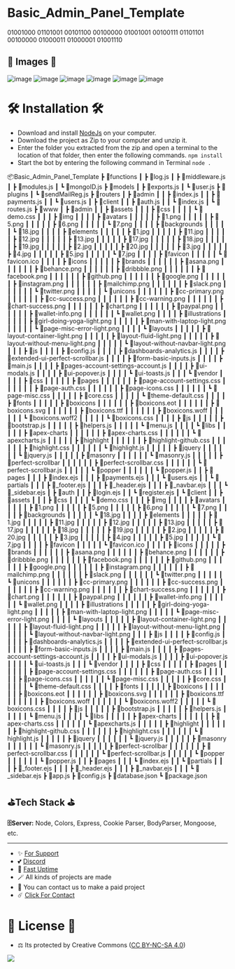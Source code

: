 # Basic_Admin_Panel_Template


01001000 01101001 00101100 00100000 01001001 00100111 01101101 00100000 01000011 01000001 01001110

##  🎈 Images 🎈

![image](https://github.com/fastuptime/Basic_Admin_Panel_Template/assets/63351166/16b75d27-d35c-4b0d-a8a2-8cedb7e9368e)
![image](https://github.com/fastuptime/Basic_Admin_Panel_Template/assets/63351166/267b84a0-5d52-4806-a86e-9fe55d6feaa8)
![image](https://github.com/fastuptime/Basic_Admin_Panel_Template/assets/63351166/31985a7c-c9b2-4adb-9d5e-660251d0d1d3)
![image](https://github.com/fastuptime/Basic_Admin_Panel_Template/assets/63351166/806c9586-aeaf-47ca-a6b5-656d3bbd2335)
![image](https://github.com/fastuptime/Basic_Admin_Panel_Template/assets/63351166/09776f4f-bc1e-4a84-9b07-20b4b4513962)
![image](https://github.com/fastuptime/Basic_Admin_Panel_Template/assets/63351166/c2ec15da-5466-434f-af91-07d63250bd52)


# 🛠️ Installation 🛠️

- Download and install [NodeJs](https://nodejs.org/en/download) on your computer.
- Download the project as Zip to your computer and unzip it.
- Enter the folder you extracted from the zip and open a terminal to the location of that folder, then enter the following commands.
`npm install`
- Start the bot by entering the following command in Terminal
`node .`


📦Basic_Admin_Panel_Template
 ┣ 📂functions
 ┃ ┣ 📜log.js
 ┃ ┣ 📜middleware.js
 ┃ ┣ 📜modules.js
 ┃ ┗ 📜mongoID.js
 ┣ 📂models
 ┃ ┣ 📜exports.js
 ┃ ┗ 📜user.js
 ┣ 📂plugins
 ┃ ┗ 📜sendMailReg.js
 ┣ 📂routers
 ┃ ┣ 📂admin
 ┃ ┃ ┣ 📜index.js
 ┃ ┃ ┣ 📜payments.js
 ┃ ┃ ┗ 📜users.js
 ┃ ┣ 📂client
 ┃ ┃ ┣ 📜auth.js
 ┃ ┃ ┗ 📜index.js
 ┃ ┗ 📜routes.js
 ┣ 📂www
 ┃ ┣ 📂admin
 ┃ ┃ ┣ 📂assets
 ┃ ┃ ┃ ┣ 📂css
 ┃ ┃ ┃ ┃ ┗ 📜demo.css
 ┃ ┃ ┃ ┣ 📂img
 ┃ ┃ ┃ ┃ ┣ 📂avatars
 ┃ ┃ ┃ ┃ ┃ ┣ 📜1.png
 ┃ ┃ ┃ ┃ ┃ ┣ 📜5.png
 ┃ ┃ ┃ ┃ ┃ ┣ 📜6.png
 ┃ ┃ ┃ ┃ ┃ ┗ 📜7.png
 ┃ ┃ ┃ ┃ ┣ 📂backgrounds
 ┃ ┃ ┃ ┃ ┃ ┗ 📜18.jpg
 ┃ ┃ ┃ ┃ ┣ 📂elements
 ┃ ┃ ┃ ┃ ┃ ┣ 📜1.jpg
 ┃ ┃ ┃ ┃ ┃ ┣ 📜11.jpg
 ┃ ┃ ┃ ┃ ┃ ┣ 📜12.jpg
 ┃ ┃ ┃ ┃ ┃ ┣ 📜13.jpg
 ┃ ┃ ┃ ┃ ┃ ┣ 📜17.jpg
 ┃ ┃ ┃ ┃ ┃ ┣ 📜18.jpg
 ┃ ┃ ┃ ┃ ┃ ┣ 📜19.jpg
 ┃ ┃ ┃ ┃ ┃ ┣ 📜2.jpg
 ┃ ┃ ┃ ┃ ┃ ┣ 📜20.jpg
 ┃ ┃ ┃ ┃ ┃ ┣ 📜3.jpg
 ┃ ┃ ┃ ┃ ┃ ┣ 📜4.jpg
 ┃ ┃ ┃ ┃ ┃ ┣ 📜5.jpg
 ┃ ┃ ┃ ┃ ┃ ┗ 📜7.jpg
 ┃ ┃ ┃ ┃ ┣ 📂favicon
 ┃ ┃ ┃ ┃ ┃ ┗ 📜favicon.ico
 ┃ ┃ ┃ ┃ ┣ 📂icons
 ┃ ┃ ┃ ┃ ┃ ┣ 📂brands
 ┃ ┃ ┃ ┃ ┃ ┃ ┣ 📜asana.png
 ┃ ┃ ┃ ┃ ┃ ┃ ┣ 📜behance.png
 ┃ ┃ ┃ ┃ ┃ ┃ ┣ 📜dribbble.png
 ┃ ┃ ┃ ┃ ┃ ┃ ┣ 📜facebook.png
 ┃ ┃ ┃ ┃ ┃ ┃ ┣ 📜github.png
 ┃ ┃ ┃ ┃ ┃ ┃ ┣ 📜google.png
 ┃ ┃ ┃ ┃ ┃ ┃ ┣ 📜instagram.png
 ┃ ┃ ┃ ┃ ┃ ┃ ┣ 📜mailchimp.png
 ┃ ┃ ┃ ┃ ┃ ┃ ┣ 📜slack.png
 ┃ ┃ ┃ ┃ ┃ ┃ ┗ 📜twitter.png
 ┃ ┃ ┃ ┃ ┃ ┗ 📂unicons
 ┃ ┃ ┃ ┃ ┃ ┃ ┣ 📜cc-primary.png
 ┃ ┃ ┃ ┃ ┃ ┃ ┣ 📜cc-success.png
 ┃ ┃ ┃ ┃ ┃ ┃ ┣ 📜cc-warning.png
 ┃ ┃ ┃ ┃ ┃ ┃ ┣ 📜chart-success.png
 ┃ ┃ ┃ ┃ ┃ ┃ ┣ 📜chart.png
 ┃ ┃ ┃ ┃ ┃ ┃ ┣ 📜paypal.png
 ┃ ┃ ┃ ┃ ┃ ┃ ┣ 📜wallet-info.png
 ┃ ┃ ┃ ┃ ┃ ┃ ┗ 📜wallet.png
 ┃ ┃ ┃ ┃ ┣ 📂illustrations
 ┃ ┃ ┃ ┃ ┃ ┣ 📜girl-doing-yoga-light.png
 ┃ ┃ ┃ ┃ ┃ ┣ 📜man-with-laptop-light.png
 ┃ ┃ ┃ ┃ ┃ ┗ 📜page-misc-error-light.png
 ┃ ┃ ┃ ┃ ┗ 📂layouts
 ┃ ┃ ┃ ┃ ┃ ┣ 📜layout-container-light.png
 ┃ ┃ ┃ ┃ ┃ ┣ 📜layout-fluid-light.png
 ┃ ┃ ┃ ┃ ┃ ┣ 📜layout-without-menu-light.png
 ┃ ┃ ┃ ┃ ┃ ┗ 📜layout-without-navbar-light.png
 ┃ ┃ ┃ ┣ 📂js
 ┃ ┃ ┃ ┃ ┣ 📜config.js
 ┃ ┃ ┃ ┃ ┣ 📜dashboards-analytics.js
 ┃ ┃ ┃ ┃ ┣ 📜extended-ui-perfect-scrollbar.js
 ┃ ┃ ┃ ┃ ┣ 📜form-basic-inputs.js
 ┃ ┃ ┃ ┃ ┣ 📜main.js
 ┃ ┃ ┃ ┃ ┣ 📜pages-account-settings-account.js
 ┃ ┃ ┃ ┃ ┣ 📜ui-modals.js
 ┃ ┃ ┃ ┃ ┣ 📜ui-popover.js
 ┃ ┃ ┃ ┃ ┗ 📜ui-toasts.js
 ┃ ┃ ┃ ┗ 📂vendor
 ┃ ┃ ┃ ┃ ┣ 📂css
 ┃ ┃ ┃ ┃ ┃ ┣ 📂pages
 ┃ ┃ ┃ ┃ ┃ ┃ ┣ 📜page-account-settings.css
 ┃ ┃ ┃ ┃ ┃ ┃ ┣ 📜page-auth.css
 ┃ ┃ ┃ ┃ ┃ ┃ ┣ 📜page-icons.css
 ┃ ┃ ┃ ┃ ┃ ┃ ┗ 📜page-misc.css
 ┃ ┃ ┃ ┃ ┃ ┣ 📜core.css
 ┃ ┃ ┃ ┃ ┃ ┗ 📜theme-default.css
 ┃ ┃ ┃ ┃ ┣ 📂fonts
 ┃ ┃ ┃ ┃ ┃ ┣ 📂boxicons
 ┃ ┃ ┃ ┃ ┃ ┃ ┣ 📜boxicons.eot
 ┃ ┃ ┃ ┃ ┃ ┃ ┣ 📜boxicons.svg
 ┃ ┃ ┃ ┃ ┃ ┃ ┣ 📜boxicons.ttf
 ┃ ┃ ┃ ┃ ┃ ┃ ┣ 📜boxicons.woff
 ┃ ┃ ┃ ┃ ┃ ┃ ┗ 📜boxicons.woff2
 ┃ ┃ ┃ ┃ ┃ ┗ 📜boxicons.css
 ┃ ┃ ┃ ┃ ┣ 📂js
 ┃ ┃ ┃ ┃ ┃ ┣ 📜bootstrap.js
 ┃ ┃ ┃ ┃ ┃ ┣ 📜helpers.js
 ┃ ┃ ┃ ┃ ┃ ┗ 📜menu.js
 ┃ ┃ ┃ ┃ ┗ 📂libs
 ┃ ┃ ┃ ┃ ┃ ┣ 📂apex-charts
 ┃ ┃ ┃ ┃ ┃ ┃ ┣ 📜apex-charts.css
 ┃ ┃ ┃ ┃ ┃ ┃ ┗ 📜apexcharts.js
 ┃ ┃ ┃ ┃ ┃ ┣ 📂highlight
 ┃ ┃ ┃ ┃ ┃ ┃ ┣ 📜highlight-github.css
 ┃ ┃ ┃ ┃ ┃ ┃ ┣ 📜highlight.css
 ┃ ┃ ┃ ┃ ┃ ┃ ┗ 📜highlight.js
 ┃ ┃ ┃ ┃ ┃ ┣ 📂jquery
 ┃ ┃ ┃ ┃ ┃ ┃ ┗ 📜jquery.js
 ┃ ┃ ┃ ┃ ┃ ┣ 📂masonry
 ┃ ┃ ┃ ┃ ┃ ┃ ┗ 📜masonry.js
 ┃ ┃ ┃ ┃ ┃ ┣ 📂perfect-scrollbar
 ┃ ┃ ┃ ┃ ┃ ┃ ┣ 📜perfect-scrollbar.css
 ┃ ┃ ┃ ┃ ┃ ┃ ┗ 📜perfect-scrollbar.js
 ┃ ┃ ┃ ┃ ┃ ┗ 📂popper
 ┃ ┃ ┃ ┃ ┃ ┃ ┗ 📜popper.js
 ┃ ┃ ┣ 📂pages
 ┃ ┃ ┃ ┣ 📜index.ejs
 ┃ ┃ ┃ ┣ 📜payments.ejs
 ┃ ┃ ┃ ┗ 📜users.ejs
 ┃ ┃ ┗ 📂partials
 ┃ ┃ ┃ ┣ 📜_footer.ejs
 ┃ ┃ ┃ ┣ 📜_header.ejs
 ┃ ┃ ┃ ┣ 📜_navbar.ejs
 ┃ ┃ ┃ ┗ 📜_sidebar.ejs
 ┃ ┣ 📂auth
 ┃ ┃ ┣ 📜login.ejs
 ┃ ┃ ┗ 📜register.ejs
 ┃ ┗ 📂client
 ┃ ┃ ┣ 📂assets
 ┃ ┃ ┃ ┣ 📂css
 ┃ ┃ ┃ ┃ ┗ 📜demo.css
 ┃ ┃ ┃ ┣ 📂img
 ┃ ┃ ┃ ┃ ┣ 📂avatars
 ┃ ┃ ┃ ┃ ┃ ┣ 📜1.png
 ┃ ┃ ┃ ┃ ┃ ┣ 📜5.png
 ┃ ┃ ┃ ┃ ┃ ┣ 📜6.png
 ┃ ┃ ┃ ┃ ┃ ┗ 📜7.png
 ┃ ┃ ┃ ┃ ┣ 📂backgrounds
 ┃ ┃ ┃ ┃ ┃ ┗ 📜18.jpg
 ┃ ┃ ┃ ┃ ┣ 📂elements
 ┃ ┃ ┃ ┃ ┃ ┣ 📜1.jpg
 ┃ ┃ ┃ ┃ ┃ ┣ 📜11.jpg
 ┃ ┃ ┃ ┃ ┃ ┣ 📜12.jpg
 ┃ ┃ ┃ ┃ ┃ ┣ 📜13.jpg
 ┃ ┃ ┃ ┃ ┃ ┣ 📜17.jpg
 ┃ ┃ ┃ ┃ ┃ ┣ 📜18.jpg
 ┃ ┃ ┃ ┃ ┃ ┣ 📜19.jpg
 ┃ ┃ ┃ ┃ ┃ ┣ 📜2.jpg
 ┃ ┃ ┃ ┃ ┃ ┣ 📜20.jpg
 ┃ ┃ ┃ ┃ ┃ ┣ 📜3.jpg
 ┃ ┃ ┃ ┃ ┃ ┣ 📜4.jpg
 ┃ ┃ ┃ ┃ ┃ ┣ 📜5.jpg
 ┃ ┃ ┃ ┃ ┃ ┗ 📜7.jpg
 ┃ ┃ ┃ ┃ ┣ 📂favicon
 ┃ ┃ ┃ ┃ ┃ ┗ 📜favicon.ico
 ┃ ┃ ┃ ┃ ┣ 📂icons
 ┃ ┃ ┃ ┃ ┃ ┣ 📂brands
 ┃ ┃ ┃ ┃ ┃ ┃ ┣ 📜asana.png
 ┃ ┃ ┃ ┃ ┃ ┃ ┣ 📜behance.png
 ┃ ┃ ┃ ┃ ┃ ┃ ┣ 📜dribbble.png
 ┃ ┃ ┃ ┃ ┃ ┃ ┣ 📜facebook.png
 ┃ ┃ ┃ ┃ ┃ ┃ ┣ 📜github.png
 ┃ ┃ ┃ ┃ ┃ ┃ ┣ 📜google.png
 ┃ ┃ ┃ ┃ ┃ ┃ ┣ 📜instagram.png
 ┃ ┃ ┃ ┃ ┃ ┃ ┣ 📜mailchimp.png
 ┃ ┃ ┃ ┃ ┃ ┃ ┣ 📜slack.png
 ┃ ┃ ┃ ┃ ┃ ┃ ┗ 📜twitter.png
 ┃ ┃ ┃ ┃ ┃ ┗ 📂unicons
 ┃ ┃ ┃ ┃ ┃ ┃ ┣ 📜cc-primary.png
 ┃ ┃ ┃ ┃ ┃ ┃ ┣ 📜cc-success.png
 ┃ ┃ ┃ ┃ ┃ ┃ ┣ 📜cc-warning.png
 ┃ ┃ ┃ ┃ ┃ ┃ ┣ 📜chart-success.png
 ┃ ┃ ┃ ┃ ┃ ┃ ┣ 📜chart.png
 ┃ ┃ ┃ ┃ ┃ ┃ ┣ 📜paypal.png
 ┃ ┃ ┃ ┃ ┃ ┃ ┣ 📜wallet-info.png
 ┃ ┃ ┃ ┃ ┃ ┃ ┗ 📜wallet.png
 ┃ ┃ ┃ ┃ ┣ 📂illustrations
 ┃ ┃ ┃ ┃ ┃ ┣ 📜girl-doing-yoga-light.png
 ┃ ┃ ┃ ┃ ┃ ┣ 📜man-with-laptop-light.png
 ┃ ┃ ┃ ┃ ┃ ┗ 📜page-misc-error-light.png
 ┃ ┃ ┃ ┃ ┗ 📂layouts
 ┃ ┃ ┃ ┃ ┃ ┣ 📜layout-container-light.png
 ┃ ┃ ┃ ┃ ┃ ┣ 📜layout-fluid-light.png
 ┃ ┃ ┃ ┃ ┃ ┣ 📜layout-without-menu-light.png
 ┃ ┃ ┃ ┃ ┃ ┗ 📜layout-without-navbar-light.png
 ┃ ┃ ┃ ┣ 📂js
 ┃ ┃ ┃ ┃ ┣ 📜config.js
 ┃ ┃ ┃ ┃ ┣ 📜dashboards-analytics.js
 ┃ ┃ ┃ ┃ ┣ 📜extended-ui-perfect-scrollbar.js
 ┃ ┃ ┃ ┃ ┣ 📜form-basic-inputs.js
 ┃ ┃ ┃ ┃ ┣ 📜main.js
 ┃ ┃ ┃ ┃ ┣ 📜pages-account-settings-account.js
 ┃ ┃ ┃ ┃ ┣ 📜ui-modals.js
 ┃ ┃ ┃ ┃ ┣ 📜ui-popover.js
 ┃ ┃ ┃ ┃ ┗ 📜ui-toasts.js
 ┃ ┃ ┃ ┗ 📂vendor
 ┃ ┃ ┃ ┃ ┣ 📂css
 ┃ ┃ ┃ ┃ ┃ ┣ 📂pages
 ┃ ┃ ┃ ┃ ┃ ┃ ┣ 📜page-account-settings.css
 ┃ ┃ ┃ ┃ ┃ ┃ ┣ 📜page-auth.css
 ┃ ┃ ┃ ┃ ┃ ┃ ┣ 📜page-icons.css
 ┃ ┃ ┃ ┃ ┃ ┃ ┗ 📜page-misc.css
 ┃ ┃ ┃ ┃ ┃ ┣ 📜core.css
 ┃ ┃ ┃ ┃ ┃ ┗ 📜theme-default.css
 ┃ ┃ ┃ ┃ ┣ 📂fonts
 ┃ ┃ ┃ ┃ ┃ ┣ 📂boxicons
 ┃ ┃ ┃ ┃ ┃ ┃ ┣ 📜boxicons.eot
 ┃ ┃ ┃ ┃ ┃ ┃ ┣ 📜boxicons.svg
 ┃ ┃ ┃ ┃ ┃ ┃ ┣ 📜boxicons.ttf
 ┃ ┃ ┃ ┃ ┃ ┃ ┣ 📜boxicons.woff
 ┃ ┃ ┃ ┃ ┃ ┃ ┗ 📜boxicons.woff2
 ┃ ┃ ┃ ┃ ┃ ┗ 📜boxicons.css
 ┃ ┃ ┃ ┃ ┣ 📂js
 ┃ ┃ ┃ ┃ ┃ ┣ 📜bootstrap.js
 ┃ ┃ ┃ ┃ ┃ ┣ 📜helpers.js
 ┃ ┃ ┃ ┃ ┃ ┗ 📜menu.js
 ┃ ┃ ┃ ┃ ┗ 📂libs
 ┃ ┃ ┃ ┃ ┃ ┣ 📂apex-charts
 ┃ ┃ ┃ ┃ ┃ ┃ ┣ 📜apex-charts.css
 ┃ ┃ ┃ ┃ ┃ ┃ ┗ 📜apexcharts.js
 ┃ ┃ ┃ ┃ ┃ ┣ 📂highlight
 ┃ ┃ ┃ ┃ ┃ ┃ ┣ 📜highlight-github.css
 ┃ ┃ ┃ ┃ ┃ ┃ ┣ 📜highlight.css
 ┃ ┃ ┃ ┃ ┃ ┃ ┗ 📜highlight.js
 ┃ ┃ ┃ ┃ ┃ ┣ 📂jquery
 ┃ ┃ ┃ ┃ ┃ ┃ ┗ 📜jquery.js
 ┃ ┃ ┃ ┃ ┃ ┣ 📂masonry
 ┃ ┃ ┃ ┃ ┃ ┃ ┗ 📜masonry.js
 ┃ ┃ ┃ ┃ ┃ ┣ 📂perfect-scrollbar
 ┃ ┃ ┃ ┃ ┃ ┃ ┣ 📜perfect-scrollbar.css
 ┃ ┃ ┃ ┃ ┃ ┃ ┗ 📜perfect-scrollbar.js
 ┃ ┃ ┃ ┃ ┃ ┗ 📂popper
 ┃ ┃ ┃ ┃ ┃ ┃ ┗ 📜popper.js
 ┃ ┃ ┣ 📂pages
 ┃ ┃ ┃ ┗ 📜index.ejs
 ┃ ┃ ┗ 📂partials
 ┃ ┃ ┃ ┣ 📜_footer.ejs
 ┃ ┃ ┃ ┣ 📜_header.ejs
 ┃ ┃ ┃ ┣ 📜_navbar.ejs
 ┃ ┃ ┃ ┗ 📜_sidebar.ejs
 ┣ 📜app.js
 ┣ 📜config.js
 ┣ 📜database.json
 ┗ 📜package.json

## ⛳Tech Stack ⛳

**🗄️Server:** Node, Colors, Express, Cookie Parser, BodyParser, Mongoose, etc.

---
- ✨ [For Support](https://github.com/sponsors/fastuptime) <br>
- 💕 [Discord](https://fastuptime.com/discord)<br>
- 🏓 [Fast Uptime](https://fastuptime.com/)<br>
- 🪄 All kinds of projects are made <br>
- 🧨 You can contact us to make a paid project<br>
- ☄️ [Click For Contact](mailto:fastuptime@gmail.com)<br>

# 🎯 License 🎯
- ⚖️ Its protected by Creative Commons ([CC BY-NC-SA 4.0](https://creativecommons.org/licenses/by-nc-sa/4.0/))

<a href="https://creativecommons.org/licenses/by-nc-sa/4.0/" title="BYNCSA40"><img src="https://licensebuttons.net/l/by-nc-sa/4.0/88x31.png"></a>
